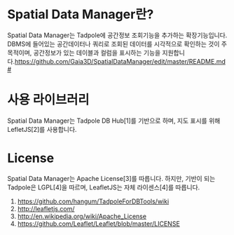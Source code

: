Spatial Data Manager란?
==================
Spatial Data Manager는 Tadpole에 공간정보 조회기능을 추가하는 확장기능입니다.
DBMS에 들어있는 공간데이터나 쿼리로 조회된 데이터를 시각적으로 확인하는 것이 주 목적이며, 
공간정보가 있는 데이블과 컬럼을 표시하는 기능을 지원합니다.https://github.com/Gaia3D/SpatialDataManager/edit/master/README.md#

사용 라이브러리
===============
Spatial Data Manager는 Tadpole DB Hub[1]를 기반으로 하며, 
지도 표시를 위해 LefletJS[2]를 사용합니다.

License
=======
Spatial Data Manager는 Apache License[3]를 따릅니다.
하지만, 기반이 되는 Tadpole은 LGPL[4]을 따르며, LeafletJS는 자체 라이센스[4]를 따릅니다.

1. https://github.com/hangum/TadpoleForDBTools/wiki
2. http://leafletjs.com/
3. http://en.wikipedia.org/wiki/Apache_License
4. https://github.com/Leaflet/Leaflet/blob/master/LICENSE
